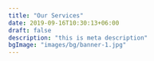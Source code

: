 ```yaml
---
title: "Our Services"
date: 2019-09-16T10:30:13+06:00
draft: false
description: "this is meta description"
bgImage: "images/bg/banner-1.jpg"
---
```


